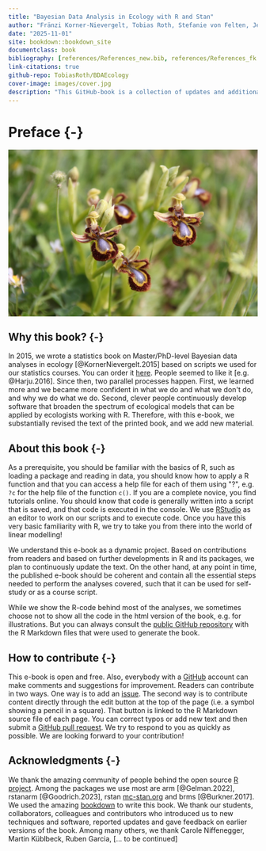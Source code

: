 ```yaml
--- 
title: "Bayesian Data Analysis in Ecology with R and Stan"
author: "Fränzi Korner-Nievergelt, Tobias Roth, Stefanie von Felten, Jerôme Guélat, Bettina Almasi, Louis Hunninck, Pius Korner-Nievergelt"
date: "2025-11-01"
site: bookdown::bookdown_site
documentclass: book
bibliography: [references/References_new.bib, references/References_fk.bib, references/References_svf.bib]
link-citations: true
github-repo: TobiasRoth/BDAEcology
cover-image: images/cover.jpg
description: "This GitHub-book is a collection of updates and additional material to the book Bayesian Data Analysis in Ecology Using Linear Models with R, BUGS, and STAN."
---
```


# Preface {-}

<img src="images/cover.jpg" width="655" style="display: block; margin: auto;" />

## Why this book? {-}
In 2015, we wrote a statistics book on Master/PhD-level Bayesian data analyses in ecology [@KornerNievergelt.2015] based on scripts we used for our statistics courses. You can order it [here](https://www.elsevier.com/books/bayesian-data-analysis-in-ecology-using-linear-models-with-r-bugs-and-stan/korner-nievergelt/978-0-12-801370-0). People seemed to like it [e.g. @Harju.2016]. Since then, two parallel processes happen. First, we learned more and we became more confident in what we do and what we don't do, and why we do what we do. Second, clever people continuously develop software that broaden the spectrum of ecological models that can be applied by ecologists working with R. Therefore, with this e-book, we substantially revised the text of the printed book, and we add new material.

## About this book {-}
As a prerequisite, you should be familiar with the basics of R, such as loading a package and reading in data, you should know how to apply a R function and that you can access a help file for each of them using "?<name of function>", e.g. `?c` for the help file of the function `c()`. If you are a complete novice, you find tutorials online. You should know that code is generally written into a script that is saved, and that code is executed in the console. We use [RStudio](https://posit.co/download/rstudio-desktop/) as an editor to work on our scripts and to execute code. Once you have this very basic familiarity with R, we try to take you from there into the world of linear modelling!

We understand this e-book as a dynamic project. Based on contributions from readers and based on further developments in R and its packages, we plan to continuously update the text. On the other hand, at any point in time, the published e-book should be coherent and contain all the essential steps needed to perform the analyses covered, such that it can be used for self-study or as a course script.

While we show the R-code behind most of the analyses, we sometimes choose not to show all the code in the html version of the book, e.g. for illustrations. But you can always consult the [public GitHub repository](https://github.com/TobiasRoth/BDAEcology) with the R Markdown files that were used to generate the book.

## How to contribute {-}
This e-book is open and free. Also, everybody with a [GitHub](https://github.com) account can make comments and suggestions for improvement. Readers can contribute in two ways. One way is to add an [issue](https://github.com/TobiasRoth/BDAEcology/issues). The second way is to contribute content directly through the edit button at the top of the page (i.e. a symbol showing a pencil in a square). That button is linked to the R Markdown source file of each page. You can correct typos or add new text and then submit a [GitHub pull request](https://help.github.com/articles/about-pull-requests/). We try to respond to you as quickly as possible. We are looking forward to your contribution!

## Acknowledgments {-}
We thank the amazing community of people behind the open source [R project](https://cran.r-project.org/). Among the packages we use most are arm [@Gelman.2022], rstanarm [@Goodrich.2023], rstan [mc-stan.org](https://mc-stan.org) and brms [@Burkner.2017]. We used the amazing [bookdown](https://bookdown.org/yihui/bookdown/) to write this book. 
We thank our students, collaborators, colleagues and contributors who introduced us to new techniques and software, reported updates and gave feedback on earlier versions of the book. Among many others, we thank Carole Niffenegger, Martin Küblbeck, Ruben Garcia, [... to be continued]




